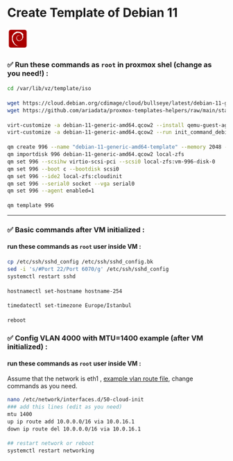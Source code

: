 # Create Template of Debian 11
<img src="https://raw.githubusercontent.com/ariadata/proxmox-templates-helpers/main/static/icons/debian.png" alt="Debian on Proxmox" height="48" />

### ✅ Run these commands as `root` in proxmox shel (change as you need!) :
```sh
cd /var/lib/vz/template/iso

wget https://cloud.debian.org/cdimage/cloud/bullseye/latest/debian-11-generic-amd64.qcow2
wget https://github.com/ariadata/proxmox-templates-helpers/raw/main/static/init_command_debian_11.sh init_command_debian_11.sh

virt-customize -a debian-11-generic-amd64.qcow2 --install qemu-guest-agent,nano,sudo,rsync
virt-customize -a debian-11-generic-amd64.qcow2 --run init_command_debian_11.sh

qm create 996 --name "debian-11-generic-amd64-template" --memory 2048 --cores 2 --net0 virtio,bridge=vmbr1
qm importdisk 996 debian-11-generic-amd64.qcow2 local-zfs
qm set 996 --scsihw virtio-scsi-pci --scsi0 local-zfs:vm-996-disk-0
qm set 996 --boot c --bootdisk scsi0
qm set 996 --ide2 local-zfs:cloudinit
qm set 996 --serial0 socket --vga serial0
qm set 996 --agent enabled=1

qm template 996

```
---

### ✅ Basic commands after VM initialized :
#### run these commands as `root` user inside VM :
```sh
cp /etc/ssh/sshd_config /etc/ssh/sshd_config.bk
sed -i 's/#Port 22/Port 6070/g' /etc/ssh/sshd_config
systemctl restart sshd

hostnamectl set-hostname hostname-254

timedatectl set-timezone Europe/Istanbul

reboot

```

### ✅ Config VLAN 4000 with MTU=1400 example (after VM initialized) :
#### run these commands as `root` user inside VM :

Assume that the network is eth1 , [example vlan route file](https://github.com/ariadata/proxmox-templates-helpers/blob/main/static/), change commands as you need.

```sh
nano /etc/network/interfaces.d/50-cloud-init
### add this lines (edit as you need)
mtu 1400
up ip route add 10.0.0.0/16 via 10.0.16.1
down ip route del 10.0.0.0/16 via 10.0.16.1

## restart network or reboot
systemctl restart networking

```
